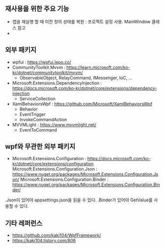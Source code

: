 ﻿## 재사용을 위한 주요 기능

* 앱을 재실행 할 때 이전 창의 상태를 복원 : 프로젝트 설정 사용. MainWindow 클래스 참고
* 

## 외부 패키지

* wpfui : https://wpfui.lepo.co/
* CommunityToolkit.Mvvm : https://learn.microsoft.com/ko-kr/dotnet/communitytoolkit/mvvm/
  * ObservableObject, RelayCommand, IMessenger, IoC, ...
* Microsoft.Extensions.DependencyInjection : https://docs.microsoft.com/ko-kr/dotnet/core/extensions/dependency-injection
  * ServiceCollection
* XamlBehaviorsWpf : https://github.com/Microsoft/XamlBehaviorsWpf
  * Behavior<T>
  * EventTrigger
  * InvokeCommandAction
* MVVMLight : https://www.mvvmlight.net/
  * EventToCommand

## wpf와 무관한 외부 패키지

* Microsoft.Extensions.Configuration : https://docs.microsoft.com/ko-kr/dotnet/core/extensions/configuration
  Microsoft.Extensions.Configuration.Json : https://www.nuget.org/packages/Microsoft.Extensions.Configuration.Json/
  Microsoft.Extensions.Configuration.Binder : https://www.nuget.org/packages/Microsoft.Extensions.Configuration.Binder/

.Json이 있어야 appsettings.json을 읽을 수 있다.
.Binder가 있어야 GetValue<T>를 사용할 수 있다.

## 기타 레퍼런스

* https://github.com/kaki104/WpfFramework/
* https://kaki104.tistory.com/806